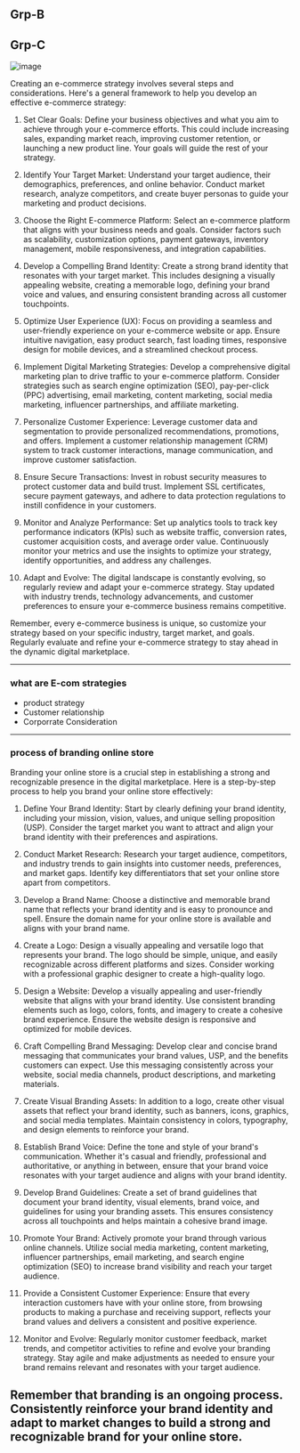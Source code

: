 ## Grp-B

## Grp-C
![image](https://github.com/Mrjoy832/E-Commerce-8thSem/assets/77873383/73331e74-2bc1-436b-aeb7-ec26c81cd054)

Creating an e-commerce strategy involves several steps and considerations. Here's a general framework to help you develop an effective e-commerce strategy:

1. Set Clear Goals: Define your business objectives and what you aim to achieve through your e-commerce efforts. This could include increasing sales, expanding market reach, improving customer retention, or launching a new product line. Your goals will guide the rest of your strategy.

2. Identify Your Target Market: Understand your target audience, their demographics, preferences, and online behavior. Conduct market research, analyze competitors, and create buyer personas to guide your marketing and product decisions.

3. Choose the Right E-commerce Platform: Select an e-commerce platform that aligns with your business needs and goals. Consider factors such as scalability, customization options, payment gateways, inventory management, mobile responsiveness, and integration capabilities.

4. Develop a Compelling Brand Identity: Create a strong brand identity that resonates with your target market. This includes designing a visually appealing website, creating a memorable logo, defining your brand voice and values, and ensuring consistent branding across all customer touchpoints.

5. Optimize User Experience (UX): Focus on providing a seamless and user-friendly experience on your e-commerce website or app. Ensure intuitive navigation, easy product search, fast loading times, responsive design for mobile devices, and a streamlined checkout process.

6. Implement Digital Marketing Strategies: Develop a comprehensive digital marketing plan to drive traffic to your e-commerce platform. Consider strategies such as search engine optimization (SEO), pay-per-click (PPC) advertising, email marketing, content marketing, social media marketing, influencer partnerships, and affiliate marketing.

7. Personalize Customer Experience: Leverage customer data and segmentation to provide personalized recommendations, promotions, and offers. Implement a customer relationship management (CRM) system to track customer interactions, manage communication, and improve customer satisfaction.

8. Ensure Secure Transactions: Invest in robust security measures to protect customer data and build trust. Implement SSL certificates, secure payment gateways, and adhere to data protection regulations to instill confidence in your customers.

9. Monitor and Analyze Performance: Set up analytics tools to track key performance indicators (KPIs) such as website traffic, conversion rates, customer acquisition costs, and average order value. Continuously monitor your metrics and use the insights to optimize your strategy, identify opportunities, and address any challenges.

10. Adapt and Evolve: The digital landscape is constantly evolving, so regularly review and adapt your e-commerce strategy. Stay updated with industry trends, technology advancements, and customer preferences to ensure your e-commerce business remains competitive.

Remember, every e-commerce business is unique, so customize your strategy based on your specific industry, target market, and goals. Regularly evaluate and refine your e-commerce strategy to stay ahead in the dynamic digital marketplace.

---

### what are E-com strategies
- product strategy
- Customer relationship
- Corporrate Consideration

---

### process of branding online store
Branding your online store is a crucial step in establishing a strong and recognizable presence in the digital marketplace. Here is a step-by-step process to help you brand your online store effectively:

1. Define Your Brand Identity: Start by clearly defining your brand identity, including your mission, vision, values, and unique selling proposition (USP). Consider the target market you want to attract and align your brand identity with their preferences and aspirations.

2. Conduct Market Research: Research your target audience, competitors, and industry trends to gain insights into customer needs, preferences, and market gaps. Identify key differentiators that set your online store apart from competitors.

3. Develop a Brand Name: Choose a distinctive and memorable brand name that reflects your brand identity and is easy to pronounce and spell. Ensure the domain name for your online store is available and aligns with your brand name.

4. Create a Logo: Design a visually appealing and versatile logo that represents your brand. The logo should be simple, unique, and easily recognizable across different platforms and sizes. Consider working with a professional graphic designer to create a high-quality logo.

5. Design a Website: Develop a visually appealing and user-friendly website that aligns with your brand identity. Use consistent branding elements such as logo, colors, fonts, and imagery to create a cohesive brand experience. Ensure the website design is responsive and optimized for mobile devices.

6. Craft Compelling Brand Messaging: Develop clear and concise brand messaging that communicates your brand values, USP, and the benefits customers can expect. Use this messaging consistently across your website, social media channels, product descriptions, and marketing materials.

7. Create Visual Branding Assets: In addition to a logo, create other visual assets that reflect your brand identity, such as banners, icons, graphics, and social media templates. Maintain consistency in colors, typography, and design elements to reinforce your brand.

8. Establish Brand Voice: Define the tone and style of your brand's communication. Whether it's casual and friendly, professional and authoritative, or anything in between, ensure that your brand voice resonates with your target audience and aligns with your brand identity.

9. Develop Brand Guidelines: Create a set of brand guidelines that document your brand identity, visual elements, brand voice, and guidelines for using your branding assets. This ensures consistency across all touchpoints and helps maintain a cohesive brand image.

10. Promote Your Brand: Actively promote your brand through various online channels. Utilize social media marketing, content marketing, influencer partnerships, email marketing, and search engine optimization (SEO) to increase brand visibility and reach your target audience.

11. Provide a Consistent Customer Experience: Ensure that every interaction customers have with your online store, from browsing products to making a purchase and receiving support, reflects your brand values and delivers a consistent and positive experience.

12. Monitor and Evolve: Regularly monitor customer feedback, market trends, and competitor activities to refine and evolve your branding strategy. Stay agile and make adjustments as needed to ensure your brand remains relevant and resonates with your target audience.

Remember that branding is an ongoing process. Consistently reinforce your brand identity and adapt to market changes to build a strong and recognizable brand for your online store.
---

